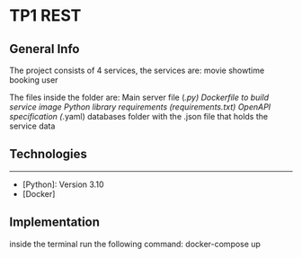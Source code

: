 # TP1 REST

## General Info 
The project consists of 4 services, the services are:
movie
showtime
booking
user

The files inside the folder are:
Main server file (*.py)
Dockerfile to build service image
Python library requirements (requirements.txt)
OpenAPI specification (*.yaml)
databases folder with the .json file that holds the service data

## Technologies
***
* [Python]: Version 3.10 
* [Docker]

## Implementation
inside the terminal run the following command:
docker-compose up
